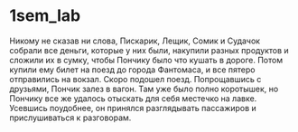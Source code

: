 # 1sem_lab
Никому не сказав ни слова, Пискарик, Лещик, Сомик и  Судачок  собрали
все деньги, которые у них были, накупили разных продуктов и сложили  их  в
сумку, чтобы Пончику было что кушать в дороге. Потом купили ему  билет  на
поезд до города Фантомаса, и все пятеро отправились на вокзал.
     Скоро подошел поезд. Попрощавшись с друзьями, Пончик залез  в  вагон.
Там уже было полно коротышек, но Пончику все же удалось отыскать для  себя
местечко на лавке. Усевшись поудобнее, он принялся разглядывать пассажиров
и прислушиваться к разговорам.
